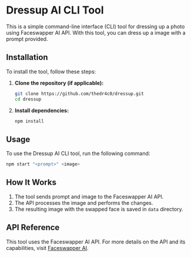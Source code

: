 # Dressup AI CLI Tool

This is a simple command-line interface (CLI) tool for dressing up a photo using Faceswapper AI API. With this tool, you can dress up a image with a prompt provided.

## Installation

To install the tool, follow these steps:

1. **Clone the repository (if applicable):**

   ```bash
   git clone https://github.com/thedr4c0/dressup.git
   cd dressup
   ```

2. **Install dependencies:**
   ```bash
   npm install
   ```

## Usage

To use the Dressup AI CLI tool, run the following command:

```bash
npm start "<prompt>" <image>
```

## How It Works

1. The tool sends prompt and image to the Faceswapper AI API.
2. The API processes the image and performs the changes.
3. The resulting image with the swapped face is saved in `data` directory.

## API Reference

This tool uses the Faceswapper AI API. For more details on the API and its capabilities, visit [Faceswapper AI](https://faceswapper.ai/).
